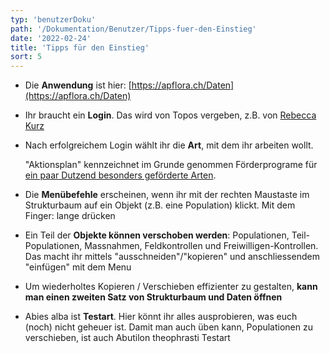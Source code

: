 ```yaml
---
typ: 'benutzerDoku'
path: '/Dokumentation/Benutzer/Tipps-fuer-den-Einstieg'
date: '2022-02-24'
title: 'Tipps für den Einstieg'
sort: 5
---
```


- Die **Anwendung** ist hier: [https://apflora.ch/Daten](https://apflora.ch/Daten)
- Ihr braucht ein **Login**. Das wird von Topos vergeben, z.B. von [Rebecca Kurz](mailto:kurz@toposmm.ch)
- Nach erfolgreichem Login wählt ihr die **Art**, mit dem ihr arbeiten wollt.

  "Aktionsplan" kennzeichnet im Grunde genommen Förderprograme für [ein paar Dutzend besonders geförderte Arten](https://www.zh.ch/de/umwelt-tiere/naturschutz/artenschutz.html#-161530551).

- Die **Menübefehle** erscheinen, wenn ihr mit der rechten Maustaste im Strukturbaum auf ein Objekt (z.B. eine Population) klickt. Mit dem Finger: lange drücken
- Ein Teil der **Objekte können verschoben werden**: Populationen, Teil-Populationen, Massnahmen, Feldkontrollen und Freiwilligen-Kontrollen. Das macht ihr mittels "ausschneiden"/"kopieren" und anschliessendem "einfügen" mit dem Menu
- Um wiederholtes Kopieren / Verschieben effizienter zu gestalten, **kann man einen zweiten Satz von Strukturbaum und Daten öffnen**
- Abies alba ist **Testart**. Hier könnt ihr alles ausprobieren, was euch (noch) nicht geheuer ist. Damit man auch üben kann, Populationen zu verschieben, ist auch Abutilon theophrasti Testart

